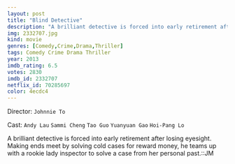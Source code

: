 ```yaml
---
layout: post
title: "Blind Detective"
description: "A brilliant detective is forced into early retirement after losing eyesight. Making ends meet by solving cold cases for reward money, he teams up with a rookie lady inspector to solve a case from her personal past.::JM.."
img: 2332707.jpg
kind: movie
genres: [Comedy,Crime,Drama,Thriller]
tags: Comedy Crime Drama Thriller 
year: 2013
imdb_rating: 6.5
votes: 2830
imdb_id: 2332707
netflix_id: 70285697
color: 4ecdc4
---
```

Director: `Johnnie To`  

Cast: `Andy Lau` `Sammi Cheng` `Tao Guo` `Yuanyuan Gao` `Hoi-Pang Lo` 

A brilliant detective is forced into early retirement after losing eyesight. Making ends meet by solving cold cases for reward money, he teams up with a rookie lady inspector to solve a case from her personal past.::JM